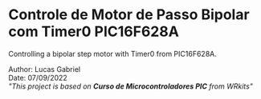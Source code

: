 # **Controle de Motor de Passo Bipolar com Timer0 PIC16F628A**
Controlling a bipolar step motor with Timer0 from PIC16F628A.

Author: Lucas Gabriel <br/>
Date: 07/09/2022 <br/>
_"This project is based on **Curso de Microcontroladores PIC** from WRkits"_
